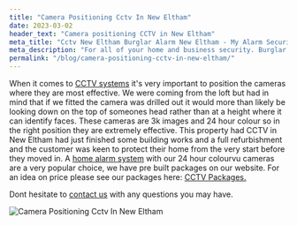 ```yaml
---
title: "Camera Positioning Cctv In New Eltham"
date: 2023-03-02
header_text: "Camera positioning CCTV in New Eltham"
meta_title: "Cctv New Eltham Burglar Alarm New Eltham - My Alarm Security"
meta_description: "For all of your home and business security. Burglar Alarm Servicing, Burglar Alarm Installation, Alarm Battery and CCTV in New Eltham. Call 020 8302 4065"
permalink: "/blog/camera-positioning-cctv-in-new-eltham/"
---
```


When it comes to [CCTV systems](/categories/cctv/) it\'s very important to position the cameras where they are most effective. We were coming from the loft but had in mind that if we fitted the camera was drilled out it would more than likely be looking down on the top of someones head rather than at a height where it can identify faces. These cameras are 3k images and 24 hour colour so in the right position they are extremely effective. This property had CCTV in New Eltham had just finished some building works and a full refurbishment and the customer was keen to protect their home from the very start before they moved in. A [home alarm system](/categories/burglar-alarms/) with our 24 hour colourvu cameras are a very popular choice, we have pre built packages on our website. For an idea on price please see our packages here: [CCTV Packages.](/categories/cctv/)

Dont hesitate to [contact us](/contact/) with any questions you may have.

![Camera Positioning Cctv In New Eltham](https://res.cloudinary.com/kbs/image/upload/dstvsro04zxcx1fukp2l.jpg)